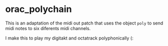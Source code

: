# orac_polychain
This is an adaptation of the midi out patch that uses the object `poly` to send midi notes to six diferents midi channels.

I make this to play my digitakt and octatrack polyphonically (:
